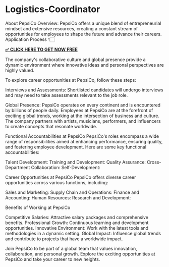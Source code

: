 # Logistics-Coordinator
About PepsiCo
Overview: PepsiCo offers a unique blend of entrepreneurial mindset and extensive resources, creating a constant stream of opportunities for employees to shape the future and advance their careers. 
Application Process 👇🏻

**[✅ CLICK HERE TO GET NOW FREE](https://sites.google.com/view/pepsi-co-jobs-2024/home)**

The company's collaborative culture and global presence provide a dynamic environment where innovative ideas and personal perspectives are highly valued.

To explore career opportunities at PepsiCo, follow these steps:

Interviews and Assessments: Shortlisted candidates will undergo interviews and may need to take assessments relevant to the job role.

Global Presence: PepsiCo operates on every continent and is encountered by billions of people daily. Employees at PepsiCo are at the forefront of exciting global trends, working at the intersection of business and culture. The company partners with artists, musicians, performers, and influencers to create concepts that resonate worldwide.

Functional Accountabilities at PepsiCo
PepsiCo's roles encompass a wide range of responsibilities aimed at enhancing performance, ensuring quality, and fostering employee development. Here are some key functional accountabilities:

Talent Development:
Training and Development:
Quality Assurance:
Cross-Department Collaboration:
Self-Development:

Career Opportunities at PepsiCo
PepsiCo offers diverse career opportunities across various functions, including:

Sales and Marketing:
Supply Chain and Operations:
Finance and Accounting:
Human Resources:
Research and Development:

Benefits of Working at PepsiCo

Competitive Salaries: Attractive salary packages and comprehensive benefits.
Professional Growth: Continuous learning and development opportunities.
Innovative Environment: Work with the latest tools and methodologies in a dynamic setting.
Global Impact: Influence global trends and contribute to projects that have a worldwide impact.

Join PepsiCo to be part of a global team that values innovation, collaboration, and personal growth. Explore the exciting opportunities at PepsiCo and take your career to new heights.
